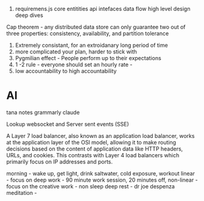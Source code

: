 1. requiremens.js
core entitities
api intefaces
data flow
high level design
deep dives


Cap theorem - any distributed data store can only guarantee two out of three properties: consistency, availability, and partition tolerance

1. Extremely consistant, for an extroidanary long period of time
2. more complicated your plan, harder to stick with
3. Pygmilian effect - People perform up to their expectations
4. 1 -2 rule - everyone should set an hourly rate -
5. low accountability to high accountability


# AI
tana notes
grammarly
claude

Lookup websocket and Server sent events (SSE)

A Layer 7 load balancer, also known as an application load balancer, works at the application layer of the OSI model, allowing it to make routing decisions based on the content of application data like HTTP headers, URLs, and cookies. This contrasts with Layer 4 load balancers which primarily focus on IP addresses and ports.

morning - wake up, get light, drink saltwater, cold exposure, workout
linear - focus on deep work - 90 minute work session, 20 minutes off,
non-linear - focus on the creative work - non sleep deep rest - dr joe despenza meditation -